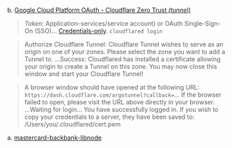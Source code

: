 b. [Google Cloud Platform OAuth - Cloudflare Zero Trust *(tunnel)*](https://developers.cloudflare.com/cloudflare-one/identity/idp-integration/google/)

> *Token*: Application-services/service account) or OAuth Single-Sign-On (SSO)... [Credentials-only](https://developers.cloudflare.com/cloudflare-one/tutorials/credentials-only/). `cloudflared login`

> Authorize Cloudflare Tunnel: Cloudflare Tunnel wishes to serve as an origin on one of your zones. Please select the zone you want to add a Tunnel to. ...Success: Cloudflared has installed a certificate allowing your origin to create a Tunnel on this zone. You may now close this window and start your Cloudflare Tunnel!

> A browser window should have opened at the following URL: `https://dash.cloudflare.com/argotunnel?callback=`... If the browser failed to open, please visit the URL above directly in your browser. ...Waiting for login... You have successfully logged in. If you wish to copy your credentials to a server, they have been saved to: /Users/you/.cloudflared/cert.pem

a. [mastercard-backbank-libnode](https://github.com/NickCarducci/mastercard-backbank-libnode)
